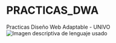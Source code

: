 # PRACTICAS_DWA 

Practicas Diseño Web Adaptable - UNIVO
![Imagen descriptiva de lenguaje usado](Practica#1/referencia.png)
